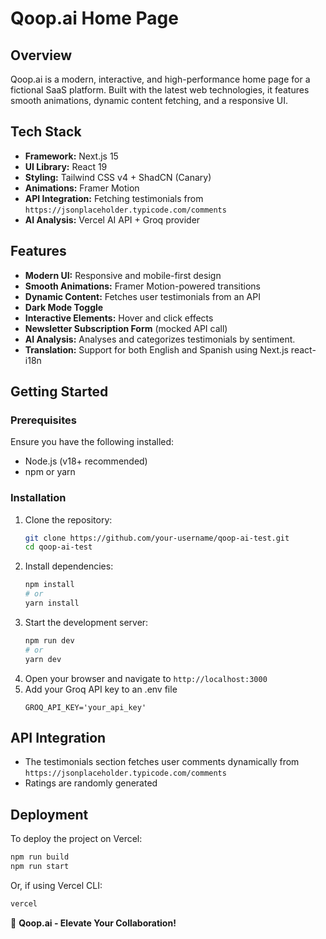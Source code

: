 # Qoop.ai Home Page

## Overview

Qoop.ai is a modern, interactive, and high-performance home page for a fictional SaaS platform. Built with the latest web technologies, it features smooth animations, dynamic content fetching, and a responsive UI.

## Tech Stack

- **Framework:** Next.js 15
- **UI Library:** React 19
- **Styling:** Tailwind CSS v4 + ShadCN (Canary)
- **Animations:** Framer Motion
- **API Integration:** Fetching testimonials from `https://jsonplaceholder.typicode.com/comments`
- **AI Analysis:** Vercel AI API + Groq provider

## Features

- **Modern UI:** Responsive and mobile-first design
- **Smooth Animations:** Framer Motion-powered transitions
- **Dynamic Content:** Fetches user testimonials from an API
- **Dark Mode Toggle** 
- **Interactive Elements:** Hover and click effects
- **Newsletter Subscription Form** (mocked API call)
- **AI Analysis:** Analyses and categorizes testimonials by sentiment.
- **Translation:** Support for both English and Spanish using Next.js react-i18n 

## Getting Started

### Prerequisites

Ensure you have the following installed:

- Node.js (v18+ recommended)
- npm or yarn

### Installation

1. Clone the repository:
   ```sh
   git clone https://github.com/your-username/qoop-ai-test.git
   cd qoop-ai-test
   ```
2. Install dependencies:
   ```sh
   npm install
   # or
   yarn install
   ```
3. Start the development server:
   ```sh
   npm run dev
   # or
   yarn dev
   ```
4. Open your browser and navigate to `http://localhost:3000`
5. Add your Groq API key to an .env file
    ```
    GROQ_API_KEY='your_api_key'
   ```

## API Integration

- The testimonials section fetches user comments dynamically from `https://jsonplaceholder.typicode.com/comments`
- Ratings are randomly generated

## Deployment

To deploy the project on Vercel:

```sh
npm run build
npm run start
```

Or, if using Vercel CLI:

```sh
vercel
```

🚀 **Qoop.ai - Elevate Your Collaboration!**
